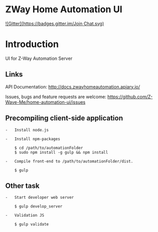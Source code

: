 ZWay Home Automation UI
=============
[![Gitter](https://badges.gitter.im/Join Chat.svg)](https://gitter.im/Z-Wave-Me/home-automation?utm_source=badge&utm_medium=badge&utm_campaign=pr-badge&utm_content=badge)

# Introduction #
UI for Z-Way Automation Server

## Links

API Documentation: http://docs.zwayhomeautomation.apiary.io/

Issues, bugs and feature requests are welcome: https://github.com/Z-Wave-Me/home-automation-ui/issues

## Precompiling client-side application

    -   Install node.js

    -   Install npm-packages

        $ cd /path/to/automationFolder
        $ sudo npm install -g gulp && npm install

    -   Compile front-end to /path/to/automationFolder/dist.

        $ gulp

## Other task

    -   Start developer web server
    
        $ gulp develop_server
    
    -   Validation JS
    
        $ gulp validate